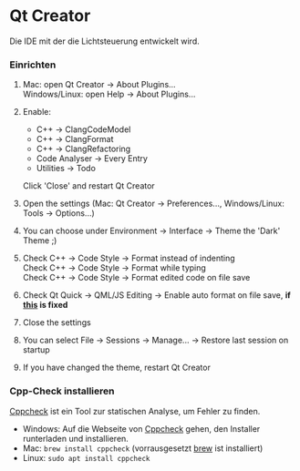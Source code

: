 # Qt Creator 
Die IDE mit der die Lichtsteuerung entwickelt wird.

### Einrichten 
1. Mac: open Qt Creator -> About Plugins...  
   Windows/Linux: open Help -> About Plugins...
2. Enable:
   - C++ -> ClangCodeModel
   - C++ -> ClangFormat
   - C++ -> ClangRefactoring
   - Code Analyser -> Every Entry
   - Utilities -> Todo  

   Click 'Close' and restart Qt Creator
3. Open the settings (Mac: Qt Creator -> Preferences..., Windows/Linux: Tools -> Options...)
4. You can choose under Environment -> Interface -> Theme the 'Dark' Theme ;)
5. Check C++ -> Code Style -> Format instead of indenting  
   Check C++ -> Code Style -> Format while typing  
   Check C++ -> Code Style -> Format edited code on file save
6. Check Qt Quick -> QML/JS Editing -> Enable auto format on file save, **if [this](https://bugreports.qt.io/browse/QTCREATORBUG-23019) is fixed**
7. Close the settings
8. You can select File -> Sessions -> Manage... -> Restore last session on startup
9. If you have changed the theme, restart Qt Creator

### Cpp-Check installieren
[Cppcheck](http://cppcheck.sourceforge.net/) ist ein Tool zur statischen Analyse, um Fehler zu finden.
* Windows: Auf die Webseite von [Cppcheck](http://cppcheck.sourceforge.net/) gehen, den Installer runterladen und installieren. 
* Mac: `brew install cppcheck` (vorrausgesetzt [brew](https://brew.sh/) ist installiert)
* Linux: `sudo apt install cppcheck`